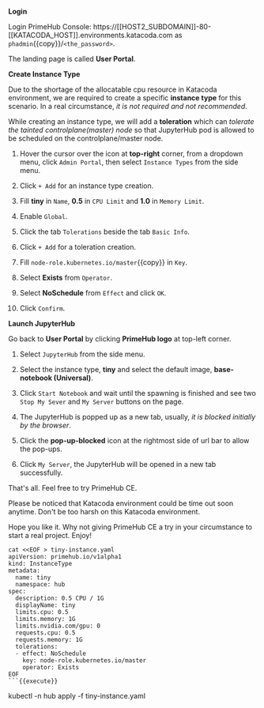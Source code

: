 
**Login**

Login PrimeHub Console: https://[[HOST2_SUBDOMAIN]]-80-[[KATACODA_HOST]].environments.katacoda.com as `phadmin`{{copy}}/`<the_password>`.

The landing page is called **User Portal**.

**Create Instance Type**

Due to the shortage of the allocatable cpu resource in Katacoda environment, we are required to create a specific **instance type** for this scenario. In a real circumstance, *it is not required and not recommended*.

While creating an instance type, we will add a **toleration** which can *tolerate the tainted controlplane(master) node* so that JupyterHub pod is allowed to be scheduled on the controlplane/master node.

1. Hover the cursor over the icon at **top-right** corner, from a dropdown menu, click `Admin Portal`, then select `Instance Types` from the side menu.

2. Click `+ Add` for an instance type creation.

3. Fill **tiny** in `Name`, **0.5** in `CPU Limit` and **1.0** in `Memory Limit`.

4. Enable `Global`.

5. Click the tab `Tolerations` beside the tab `Basic Info`.

6. Click `+ Add` for a toleration creation.

7. Fill `node-role.kubernetes.io/master`{{copy}} in `Key`.

8. Select **Exists** from `Operator`.

9. Select **NoSchedule** from `Effect` and click `OK`.

10. Click `Confirm`.

**Launch JupyterHub**

Go back to **User Portal** by clicking **PrimeHub logo** at top-left corner.

1. Select `JupyterHub` from the side menu.

2. Select the instance type, **tiny** and select the default image, **base-notebook (Universal)**.

3. Click `Start Notebook` and wait until the spawning is finished and see two `Stop My Sever` and `My Server` buttons on the page.

4. The JupyterHub is popped up as a new tab, usually, *it is blocked initially by the browser*.

5. Click the **pop-up-blocked** icon at the rightmost side of url bar to allow the pop-ups.

6. Click `My Server`, the JupyterHub will be opened in a new tab successfully.

That's all. Feel free to try PrimeHub CE. 

Please be noticed that Katacoda environment could be time out soon anytime. Don't be too harsh on this Katacoda environment.

Hope you like it. Why not giving PrimeHub CE a try in your circumstance to start a real project. Enjoy!

```
cat <<EOF > tiny-instance.yaml
apiVersion: primehub.io/v1alpha1
kind: InstanceType
metadata:
  name: tiny
  namespace: hub
spec:
  description: 0.5 CPU / 1G
  displayName: tiny
  limits.cpu: 0.5
  limits.memory: 1G
  limits.nvidia.com/gpu: 0
  requests.cpu: 0.5
  requests.memory: 1G
  tolerations:
  - effect: NoSchedule
    key: node-role.kubernetes.io/master
    operator: Exists
EOF
```{{execute}}

```
kubectl -n hub apply -f tiny-instance.yaml
```{{execute}}